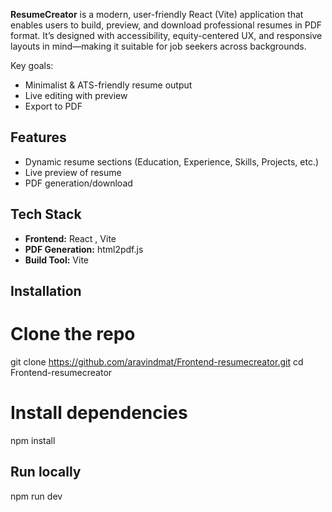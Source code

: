 **ResumeCreator** is a modern, user-friendly React (Vite) application that enables users to build, preview, and download professional resumes in PDF format. It’s designed with accessibility, equity-centered UX, and responsive layouts in mind—making it suitable for job seekers across backgrounds.

Key goals:
- Minimalist & ATS-friendly resume output
- Live editing with preview
- Export to PDF

## Features

- Dynamic resume sections (Education, Experience, Skills, Projects, etc.)
- Live preview of resume
- PDF generation/download

## Tech Stack

- **Frontend:** React , Vite
- **PDF Generation:** html2pdf.js
- **Build Tool:** Vite

## Installation
   # Clone the repo
   git clone https://github.com/aravindmat/Frontend-resumecreator.git
   cd Frontend-resumecreator

   # Install dependencies
   npm install

## Run locally
   npm run dev
